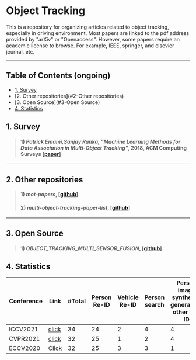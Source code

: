 # Object Tracking 

This is a repository for organizing articles related to object tracking, especially in driving environment. Most papers are linked to the pdf address provided by "arXiv" or "Openaccess". However, some papers require an academic license to browse. For example, IEEE, springer, and elsevier journal, etc.

---

## Table of Contents (ongoing)
- [1. Survey](#1-survey)
- [2. Other repositories](#2-Other repositories)
- [3. Open Source](#3-Open Source)
- [4. Statistics](#4-statistics)

## 1. Survey
> #### 1) *Patrick Emami,Sanjay Ranka, "Machine Learning Methods for Data Association in Multi-Object Tracking"*, 2018, ACM Computing Surveys [[paper]([https://arxiv.org/abs/1905.10048](https://arxiv.org/pdf/1802.06897.pdf))]
---

## 2. Other repositories
> #### 1) *mot-papers*, [[github](https://github.com/huanglianghua/mot-papers)]
> #### 2) *multi-object-tracking-paper-list*, [[github](https://github.com/SpyderXu/multi-object-tracking-paper-list)]
---

## 3. Open Source
> #### 1) *OBJECT_TRACKING_MULTI_SENSOR_FUSION*, [[github](https://github.com/UditBhaskar19/OBJECT_TRACKING_MULTI_SENSOR_FUSION)]


## 4. Statistics

| Conference  | Link | #Total | Person Re-ID | Vehicle Re-ID | Person search | Person image synthesis, generation, other Re-ID |
|---           |---   |---|---|---|---|---|
| ICCV2021 | [click](https://openaccess.thecvf.com/ICCV2021) | 34 | 24 | 2 | 4 | 4 |
| CVPR2021 | [click](https://openaccess.thecvf.com/CVPR2021) | 32 | 25 | 1 | 2 | 4 |
| ECCV2020 | [Click](https://eccv2020.eu/accepted-papers/) | 32 | 25 | 3 | 3 | 1 |
